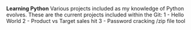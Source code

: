 **Learning Python**
Various projects included as my knowledge of Python evolves.
These are the current projects included within the Git:
  1 - Hello World
  2 - Product vs Target sales hit
  3 - Password cracking /zip file tool
